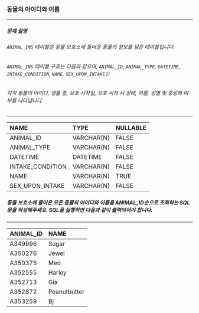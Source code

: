 ### 동물의 아이디와 이름

***

##### 문제 설명
###### `ANIMAL_INS` 테이블은 동물 보호소에 들어온 동물의 정보를 담은 테이블입니다. 
###### `ANIMAL_INS` 테이블 구조는 다음과 같으며, `ANIMAL_ID`, `ANIMAL_TYPE`, `DATETIME`, `INTAKE_CONDITION`, `NAME`, `SEX_UPON_INTAKE`는 
###### 각각 동물의 아이디, 생물 종, 보호 시작일, 보호 시작 시 상태, 이름, 성별 및 중성화 여부를 나타냅니다.

***

NAME	          |TYPE       |	NULLABLE|
|:--            |:--        |:--
ANIMAL_ID	      |VARCHAR(N) |	FALSE   |
ANIMAL_TYPE     |	VARCHAR(N)|	FALSE   |
DATETIME        |	DATETIME  |	FALSE   |
INTAKE_CONDITION|	VARCHAR(N)|	FALSE   |
NAME            |	VARCHAR(N)|	TRUE    |
SEX_UPON_INTAKE	|VARCHAR(N) |	FALSE   |
##### 동물 보호소에 들어온 모든 동물의 아이디와 이름을 ANIMAL_ID순으로 조회하는 SQL문을 작성해주세요. SQL을 실행하면 다음과 같이 출력되어야 합니다.

***

ANIMAL_ID|	NAME      |
|:--     |:--
A349996	 |Sugar       |
A350276	 |Jewel       |
A350375	 |Meo         |
A352555	 |Harley      |
A352713	 |Gia         |
A352872	 |Peanutbutter|
A353259	 |Bj          |
